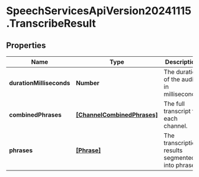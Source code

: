 # SpeechServicesApiVersion20241115.TranscribeResult

## Properties
Name | Type | Description | Notes
------------ | ------------- | ------------- | -------------
**durationMilliseconds** | **Number** | The duration of the audio in milliseconds. | 
**combinedPhrases** | [**[ChannelCombinedPhrases]**](ChannelCombinedPhrases.md) | The full transcript for each channel. | 
**phrases** | [**[Phrase]**](Phrase.md) | The transcription results segmented into phrases. | 


